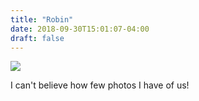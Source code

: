 ```yaml
---
title: "Robin"
date: 2018-09-30T15:01:07-04:00
draft: false
---
```


<img src="/photos/robin_zebrowski/Muir Woods 2015.jpg"/>

I can't believe how few photos I have of us!
